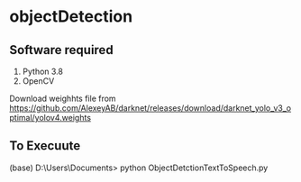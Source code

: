 # objectDetection
## Software required
1. Python 3.8
2. OpenCV

Download weighhts file from https://github.com/AlexeyAB/darknet/releases/download/darknet_yolo_v3_optimal/yolov4.weights
## To Execuute
(base) D:\Users\Documents> python ObjectDetctionTextToSpeech.py

